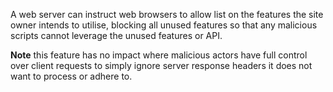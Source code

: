 A web server can instruct web browsers to allow list on the features the site owner intends to utilise, blocking all unused features so that any malicious scripts cannot leverage the unused features or API.

**Note** this feature has no impact where malicious actors have full control over client requests to simply ignore server response headers it does not want to process or adhere to.
